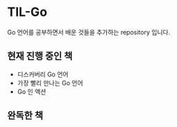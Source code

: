 # TIL-Go

Go 언어를 공부하면서 배운 것들을 추가하는 repository 입니다.



## 현재 진행 중인 책
* 디스커버리 Go 언어
* 가장 빨리 만나는 Go 언어
* Go 인 액션



## 완독한 책

